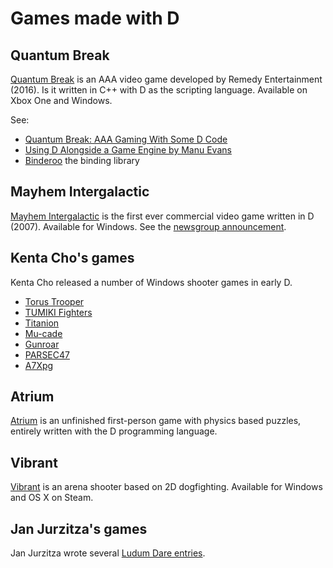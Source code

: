 Games made with D
=================

## Quantum Break

[Quantum Break](http://www.quantumbreak.com/) is an AAA video game developed by Remedy Entertainment (2016).
Is it written in C++ with D as the scripting language. Available on Xbox One and Windows.

See:
- [Quantum Break: AAA Gaming With Some D Code](https://www.youtube.com/watch?v=OLFBal4Qo_k)
- [Using D Alongside a Game Engine by Manu Evans](https://www.youtube.com/watch?v=FKceA691Wcg)
- [Binderoo](https://github.com/Remedy-Entertainment/binderoo) the binding library


## Mayhem Intergalactic

[Mayhem Intergalactic](http://www.inventivedingo.com/mayhemig) is the first ever commercial video game written in D (2007).
Available for Windows.
See the [newsgroup announcement](http://forum.dlang.org/post/fjakft$cv4$1@digitalmars.com).


## Kenta Cho's games

Kenta Cho released a number of Windows shooter games in early D.

- [Torus Trooper](http://www.asahi-net.or.jp/~cs8k-cyu/windows/tt_e.html)
- [TUMIKI Fighters](http://www.asahi-net.or.jp/~cs8k-cyu/windows/tf_e.html)
- [Titanion](http://www.asahi-net.or.jp/~cs8k-cyu/windows/ttn_e.html)
- [Mu-cade](http://www.asahi-net.or.jp/~cs8k-cyu/windows/mcd_e.html)
- [Gunroar](http://www.asahi-net.or.jp/~cs8k-cyu/windows/gr_e.html)
- [PARSEC47](http://www.asahi-net.or.jp/~cs8k-cyu/windows/p47_e.html)
- [A7Xpg](http://www.asahi-net.or.jp/~cs8k-cyu/windows/a7xpg_e.html)

## Atrium

[Atrium](https://github.com/gecko0307/atrium) is an unfinished first-person game with physics based puzzles, entirely written with the D programming language.


## Vibrant

[Vibrant](http://store.steampowered.com/app/712430/Vibrant/) is an arena shooter based on 2D dogfighting. Available for Windows and OS X on Steam.

## Jan Jurzitza's games

Jan Jurzitza wrote several [Ludum Dare entries](http://ludumdare.com/compo/author/webfreak001/).
